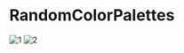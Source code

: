 # RandomColorPalettes

![1](https://github.com/OzgeVuralKoca/css-color-palettes/assets/122672119/3aba7221-6c4b-4a8e-9847-0ceeffc06e5e)
![2](https://github.com/OzgeVuralKoca/css-color-palettes/assets/122672119/2c6c39e3-fba5-45b5-83df-f1440a5d6165)


